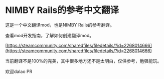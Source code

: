 # NIMBY Rails的参考中文翻译
这是一个中文翻译mod，也是NIMBY Rails的参考翻译。

查看mod开发指南，了解如何创建翻译mod。

[https://steamcommunity.com/sharedfiles/filedetails/?id=2268014666](https://steamcommunity.com/sharedfiles/filedetails/?id=2268014666)

当前翻译不是100%的完美，其中很多地方还不是太明白，仅供参考，勉强能玩。

欢迎dalao PR 
